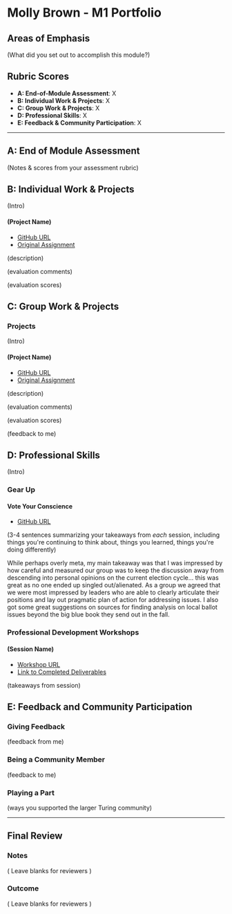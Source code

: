 # Molly Brown - M1 Portfolio

## Areas of Emphasis

(What did you set out to accomplish this module?)

## Rubric Scores

* **A: End-of-Module Assessment**: X
* **B: Individual Work & Projects**: X
* **C: Group Work & Projects**: X
* **D: Professional Skills**: X
* **E: Feedback & Community Participation**: X

-----------------------

## A: End of Module Assessment

(Notes & scores from your assessment rubric)


## B: Individual Work & Projects

(Intro)

#### (Project Name)

* [GitHub URL]()
* [Original Assignment]()

(description)

(evaluation comments)

(evaluation scores)

## C: Group Work & Projects

### Projects

(Intro)

#### (Project Name)

* [GitHub URL]()
* [Original Assignment]()

(description)

(evaluation comments)

(evaluation scores)

(feedback to me)

## D: Professional Skills
(Intro)

### Gear Up
#### Vote Your Conscience

* [GitHub URL](https://github.com/turingschool/gear-up/blob/master/vote_your_conscience.markdown)

(3-4 sentences summarizing your takeaways from _each_ session, including things you're continuing to think about, things you learned, things you're doing differently)

While perhaps overly meta, my main takeaway was that I was impressed by how careful and measured our group was to keep the discussion away from descending into personal opinions on the current election cycle... this was great as no one ended up singled out/alienated. As a group we agreed that we were most impressed by leaders who are able to clearly articulate their positions and lay out pragmatic plan of action for addressing issues. I also got some great suggestions on sources for finding analysis on local ballot issues beyond the big blue book they send out in the fall. 


### Professional Development Workshops
#### (Session Name)

* [Workshop URL]()
* [Link to Completed Deliverables]()

(takeaways from session)

## E: Feedback and Community Participation

### Giving Feedback

(feedback from me)

### Being a Community Member

(feedback to me)

### Playing a Part

(ways you supported the larger Turing community)

------------------

## Final Review

### Notes

( Leave blanks for reviewers )

### Outcome

( Leave blanks for reviewers )
